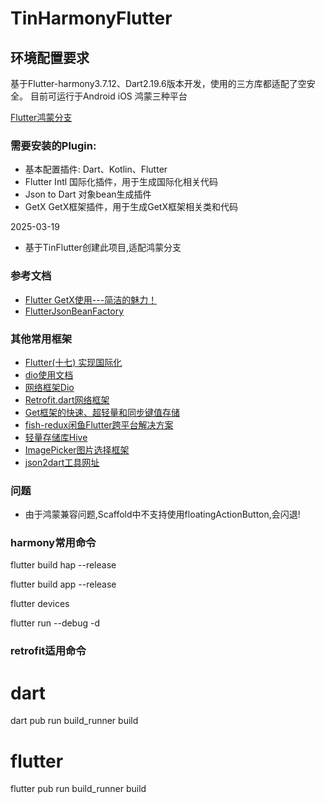 # TinHarmonyFlutter

## 环境配置要求

基于Flutter-harmony3.7.12、Dart2.19.6版本开发，使用的三方库都适配了空安全。
目前可运行于Android iOS 鸿蒙三种平台


[Flutter鸿蒙分支](https://gitcode.com/openharmony-sig/flutter_flutter/tree/master)


### 需要安装的Plugin: 
- 基本配置插件: Dart、Kotlin、Flutter
- Flutter Intl 国际化插件，用于生成国际化相关代码
- Json to Dart 对象bean生成插件
- GetX GetX框架插件，用于生成GetX框架相关类和代码


2025-03-19
- 基于TinFlutter创建此项目,适配鸿蒙分支


### 参考文档

- [Flutter GetX使用---简洁的魅力！](https://juejin.cn/post/6924104248275763208)
- [FlutterJsonBeanFactory](https://github.com/fluttercandies/FlutterJsonBeanFactory)


### 其他常用框架
- [Flutter(十七) 实现国际化](https://blog.csdn.net/zhongad007/article/details/106470787/)
- [dio使用文档](https://github.com/flutterchina/dio/blob/master/README-ZH.md)
- [网络框架Dio](https://github.com/flutterchina/dio)
- [Retrofit.dart网络框架](https://github.com/trevorwang/retrofit.dart/)
- [Get框架的快速、超轻量和同步键值存储](https://github.com/jonataslaw/get_storage)
- [fish-redux闲鱼Flutter跨平台解决方案](https://github.com/alibaba/fish-redux)
- [轻量存储库Hive](https://github.com/hivedb/hive)
- [ImagePicker图片选择框架](https://pub.dev/packages/image_picker)
- [json2dart工具网址](https://caijinglong.github.io/json2dart/index_ch.html)


### 问题

- 由于鸿蒙兼容问题,Scaffold中不支持使用floatingActionButton,会闪退!

### harmony常用命令
flutter build hap --release

flutter build app --release

flutter devices

flutter run --debug -d <deviceId>

### retrofit适用命令

# dart
dart pub run build_runner build

# flutter
flutter pub run build_runner build







